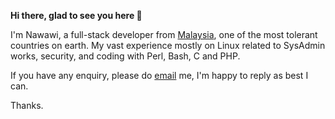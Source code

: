 **Hi there, glad to see you here :wave:**

I'm Nawawi, a full-stack developer from [Malaysia](https://en.wikipedia.org/wiki/Malaysia), one of the most tolerant countries on earth. My vast experience mostly on Linux related to SysAdmin works, security, and coding with Perl, Bash, C and PHP.

If you have any enquiry, please do [email](https://ghostbirdmedia.com/#contact-us) me, I'm happy to reply as best I can.

Thanks.

